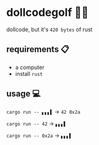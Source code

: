 # dollcodegolf 🏌️‍♀️

dollcode, but it's `420 bytes` of rust

## requirements 📋

- a computer
- install `rust`

## usage 💻

`cargo run -- ▖▖▖▌` -> `42 0x2a`

`cargo run -- 42` -> `▖▖▖▌`

`cargo run -- 0x2a` -> `▖▖▖▌`
